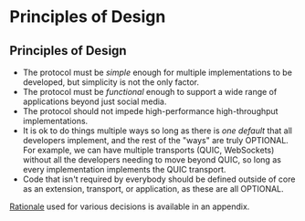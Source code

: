 # Principles of Design

## Principles of Design

* The protocol must be *simple* enough for multiple implementations to
  be developed, but simplicity is not the only factor.
* The protocol must be *functional* enough to support a wide range of
  applications beyond just social media.
* The protocol should not impede high-performance high-throughput
  implementations.
* It is ok to do things multiple ways so long as there is *one default*
  that all developers implement, and the rest of the "ways" are truly
  OPTIONAL. For example, we can have multiple transports (QUIC, WebSockets)
  without all the developers needing to move beyond QUIC,
  so long as every implementation implements the QUIC transport.
* Code that isn't required by everybody should be defined outside of core
  as an extension, transport, or application, as these are all OPTIONAL.

[Rationale](rationale.md) used for various decisions is available in an
appendix.
